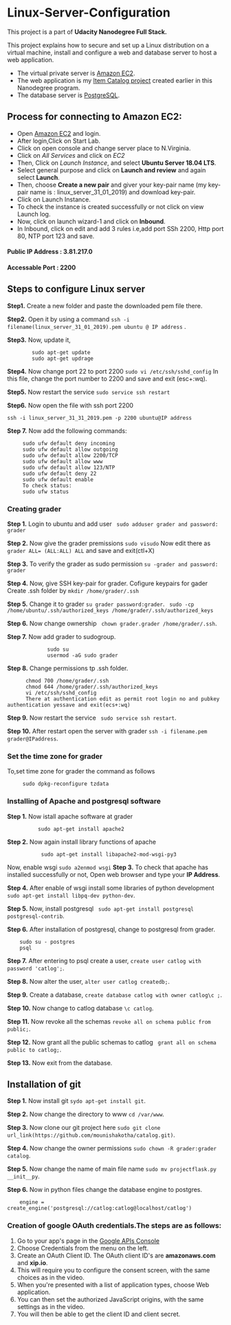 # Linux-Server-Configuration
This project is a part of **Udacity Nanodegree Full Stack.**

This project explains how to secure and set up a Linux distribution on a virtual machine, install and configure a web and database server to host a web application. 

- The virtual private server is [Amazon EC2](https://console.aws.amazon.com/).
- The web application is my [Item Catalog project](https://github.com/mounishakotha/catalog.git) created earlier in this Nanodegree program.
- The database server is [PostgreSQL](https://www.postgresql.org/).

## Process for connecting to Amazon EC2:
- Open [Amazon EC2](https://console.aws.amazon.com/) and login.
- After login,Click on Start Lab.
- Click on open console and change server place to N.Virginia.
- Click on *All Services* and click on *EC2*
- Then, Click on *Launch Instance*, and select  **Ubuntu Server 18.04 LTS**.
- Select general purpose and click on **Launch and review** and again select **Launch**.
- Then, choose **Create a new pair** and giver your key-pair name (my key-pair name is : linux_server_31_01_2019) and download key-pair.
- Click on Launch Instance.
- To check the instance is created successfully or not click on view Launch log.
- Now, click on launch wizard-1 and click on **Inbound**.
- In Inbound, click on edit and add 3 rules i.e,add port SSh 2200, Http port 80, NTP port 123 and save. 

 #### Public IP Address : 3.81.217.0
 #### Accessable Port : 2200
 
 ## Steps to configure Linux server
 
 **Step1.** Create a new folder and paste the downloaded pem file there.
 
 **Step2.** Open it by using a command ```ssh -i filename(linux_server_31_01_2019).pem ubuntu @ IP address``` .
 
 **Step3.** Now, update it,
```
        sudo apt-get update
        sudo apt-get updrage      
```

**Step4.** Now change port 22 to port 2200 ```sudo vi /etc/ssh/sshd_config```
    In this file, change the port number to 2200 and save and exit (esc+:wq).
    
 **Step5.** Now restart the service ```sudo service ssh restart```
 
 **Step6.** Now open the file with ssh port 2200
```
ssh -i linux_server_31_31_2019.pem -p 2200 ubuntu@IP address
```
**Step 7.** Now add the following commands:
```
     sudo ufw default deny incoming
     sudo ufw default allow outgoing
     sudo ufw default allow 2200/TCP
     sudo ufw default allow www
     sudo ufw default allow 123/NTP
     sudo ufw default deny 22
     sudo ufw default enable
     To check status:
     sudo ufw status
```

### Creating grader

**Step 1.** Login to ubuntu and add user ``` sudo adduser grader and password: grader```

**Step 2.** Now give the grader premissions ```sudo visudo```
         Now edit there as ```grader ALL= (ALL:ALL) ALL``` and save and exit(ctl+X)
         
**Step 3.** To verify the grader as sudo permission ```su -grader and password: grader```

**Step 4.** Now, give SSH key-pair for grader.
     Cofigure keypairs for gader
     Create .ssh folder by ```mkdir /home/grader/.ssh```
     
**Step 5.** Change it to grader ```su grader password:grader```.
           ``` sudo -cp /home/ubuntu/.ssh/authorized_keys /home/grader/.ssh/authorized_keys```
           
**Step 6.** Now change ownership ``` chown grader.grader /home/grader/.ssh```.

**Step 7.** Now add grader to sudogroup.
```
             sudo su
             usermod -aG sudo grader
```
**Step 8.** Change permissions tp .ssh folder.
```
      chmod 700 /home/grader/.ssh
      chmod 644 /home/grader/.ssh/authorized_keys
      vi /etc/ssh/sshd_config
      There at authentication edit as permit root login no and pubkey authentication yessave and exit(ecs+:wq)
```
**Step 9.** Now restart the service ``` sudo service ssh restart```.

**Step 10.** After restart open the server with grader ```ssh -i filename.pem grader@IPaddress```.

### Set the time zone for grader
To,set time zone for grader the command as follows
```
     sudo dpkg-reconfigure tzdata
```
### Installing of Apache and postgresql software
**Step 1.** Now istall apache software at grader
```
          sudo apt-get install apache2
```
**Step 2.** Now again install library functions of apache 
```
           sudo apt-get install libapache2-mod-wsgi-py3
```
   Now, enable wsgi ```sudo a2enmod wsgi```
**Step 3.** To check that apache has installed successfully or not, Open web browser and type your **IP Address**.

**Step 4.** After enable of wsgi install some libraries of python development ```sudo apt-get install libpq-dev python-dev```.

**Step 5.** Now, install postgresql ``` sudo apt-get install postgresql postgresql-contrib```.

**Step 6.** After installation of postgresql, change to postgresql from grader.
```
    sudo su - postgres
    psql
```
**Step 7.** After entering to psql create a user, ```create user catlog with password 'catlog';```.

**Step 8.** Now alter the user, ```alter user catlog createdb;```.

**Step 9.** Create a database, ```create database catlog with owner catlog\c ;```.

**Step 10.** Now change to catlog database ```\c catlog```.

**Step 11.** Now revoke all the schemas ```revoke all on schema public from public;```.

**Step 12.** Now grant all the public schemas to catlog ``` grant all on schema public to catlog;```.

**Step 13.** Now exit from the database.

## Installation of git
**Step 1.** Now install git ```sydo apt-get install git```.

**Step 2.** Now change the directory to www ```cd /var/www```.

**Step 3.** Now clone our git project here ```sudo git clone url_link(https://github.com/mounishakotha/catalog.git)```.

**Step 4.** Now change the owner permissions ```sudo chown -R grader:grader catalog```.

**Step 5.** Now change the name of main file name ```sudo mv projectflask.py __init__py```.

**Step 6.** Now in python files change the database engine to postgres.
```
    engine = create_engine('postgresql://catlog:catlog@localhost/catlog')
```

### Creation of google OAuth credentials.The steps are as follows:

1) Go to your app's page in the [Google APIs Console](https://console.developers.google.com/apis)
2) Choose Credentials from the menu on the left.
3) Create an OAuth Client ID. The OAuth client ID's are **amazonaws.com** and **xip.io**.
4) This will require you to configure the consent screen, with the same choices as in the video.
5) When you're presented with a list of application types, choose Web application.
6) You can then set the authorized JavaScript origins, with the same settings as in the video.
7) You will then be able to get the client ID and client secret.
